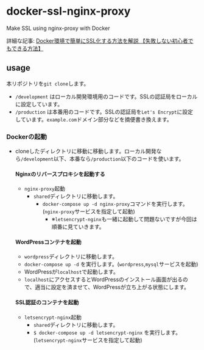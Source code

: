 # docker-ssl-nginx-proxy
Make SSL using nginx-proxy with Docker

詳細な記事:
  [Docker環境で簡単にSSL化する方法を解説 【失敗しない初心者でもできる方法】](https://it-web-life.com/docker-ssl-nginx-proxy/)

## usage
本リポジトリを`git clone`します。
- `/development` はローカル開発環境用のコードです。SSLの認証局をローカルに設定しています。
- `/production` は本番用のコードです。SSLの認証局を`Let's Encrypt`に設定しています。`example.com`ドメイン部分などを摘便書き換えます。

### Dockerの起動
- cloneしたディレクトリに移動に移動します。ローカル開発なら`/development`以下、本番なら`/production`以下のコードを使います。

  #### Nginxのリバースプロキシを起動する
  - `nginx-proxy`起動
    - `shared`ディレクトリに移動します。
      - `docker-compose up -d nginx-proxy`コマンドを実行します。(`nginx-proxy`サービスを指定して起動)
        - ※`letsencrypt-nginx`も一緒に起動して問題ないですが今回は順番に見ていきます。

  #### WordPressコンテナを起動
  - `wordpress`ディレクトリに移動します。
  - `docker-compose up -d` を実行します。(`wordpress`,`mysql`サービスを起動)
  - WordPressが`localhost`で起動します。
  - `localhost`にアクセスするとWordPressのインストール画面が出るので、適当に設定を済ませて、WordPressが立ち上がる状態にします。

  #### SSL認証のコンテナを起動
  - `letsencrypt-nginx`起動
    - `shared`ディレクトリに移動します。
    - `$ docker-compose up -d letsencrypt-nginx` を実行します。(`letsencrypt-nginx`サービスを指定して起動)
